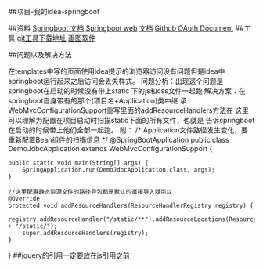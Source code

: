 ##项目-我的idea-springboot

##资料
[Springboot 文档](https://spring.io)
[Springboot web](https://spring.io/guides/gs/serving-web-content/)
[文档](https://github.com/412629199/Community)
[Github OAuth Document](https://developer.github.com/apps/building-oauth-apps/creating-an-oauth-app/)
##工具
[git工具下载地址](https://git-scm.com/)
[画图软件](https://www.visual-paradigm.com/cn/download/?platform=windows&arch=64bit)

##问题以及解决方法

在templates中写的页面使用idea提示的浏览器访问没有问题但是idea中
springboot运行起来之后访问会丢失样式。
问题分析：出现这个问题是springboot在启动的时候没有带上static
下的js和css文件一起跑
解决方案：在springboot自身带有的那个(项目名+Application)类中继
承WebMvcConfigurationSupport重写里面的addResourceHandlers方法在
这里可以理解为配置在项目启动时扫描static下面的所有文件，也就是
告诉springboot在启动的时候带上他们全部一起跑。
附：
/*
    Application文件路径发生变化，要重新配置Bean组件的扫描信息
 */
@SpringBootApplication
public class DemoJdbcApplication extends WebMvcConfigurationSupport {

    public static void main(String[] args) {
        SpringApplication.run(DemoJdbcApplication.class, args);
    }

    //这里配置静态资源文件的路径导包都是默认的直接导入就可以
    @Override
    protected void addResourceHandlers(ResourceHandlerRegistry registry) {
        registry.addResourceHandler("/static/**").addResourceLocations(ResourceUtils.CLASSPATH_URL_PREFIX + "/static/");
        super.addResourceHandlers(registry);
    }
}
##jquery的引用一定要放在js引用之前


  

